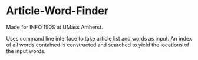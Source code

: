 # Article-Word-Finder
Made for INFO 190S at UMass Amherst.

Uses command line interface to take article list and words as input. An index of all words contained is constructed and searched to yield the locations of the input words.
